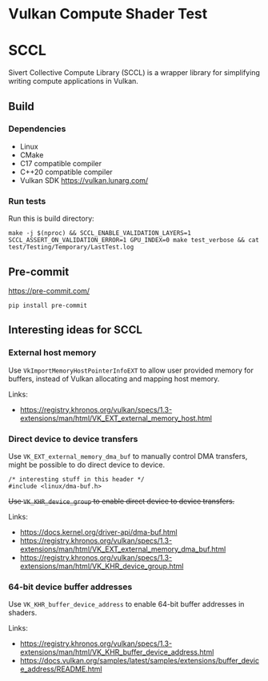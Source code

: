 # Vulkan Compute Shader Test

# SCCL
Sivert Collective Compute Library (SCCL) is a wrapper library for simplifying writing compute applications in Vulkan.

## Build

### Dependencies
* Linux
* CMake
* C17 compatible compiler
* C++20 compatible compiler
* Vulkan SDK https://vulkan.lunarg.com/

### Run tests
Run this is build directory:
```
make -j $(nproc) && SCCL_ENABLE_VALIDATION_LAYERS=1 SCCL_ASSERT_ON_VALIDATION_ERROR=1 GPU_INDEX=0 make test_verbose && cat test/Testing/Temporary/LastTest.log 
```

## Pre-commit
https://pre-commit.com/
```
pip install pre-commit
```

## Interesting ideas for SCCL

### External host memory

Use `VkImportMemoryHostPointerInfoEXT` to allow user provided memory for buffers, instead of Vulkan allocating and mapping host memory.

Links:
* https://registry.khronos.org/vulkan/specs/1.3-extensions/man/html/VK_EXT_external_memory_host.html

### Direct device to device transfers

Use `VK_EXT_external_memory_dma_buf` to manually control DMA transfers, might be possible to do direct device to device.

```
/* interesting stuff in this header */
#include <linux/dma-buf.h>
```

~~Use `VK_KHR_device_group` to enable direct device to device transfers.~~

Links:
* https://docs.kernel.org/driver-api/dma-buf.html
* https://registry.khronos.org/vulkan/specs/1.3-extensions/man/html/VK_EXT_external_memory_dma_buf.html
* https://registry.khronos.org/vulkan/specs/1.3-extensions/man/html/VK_KHR_device_group.html

### 64-bit device buffer addresses

Use `VK_KHR_buffer_device_address` to enable 64-bit buffer addresses in shaders. 

Links:
* https://registry.khronos.org/vulkan/specs/1.3-extensions/man/html/VK_KHR_buffer_device_address.html
* https://docs.vulkan.org/samples/latest/samples/extensions/buffer_device_address/README.html
